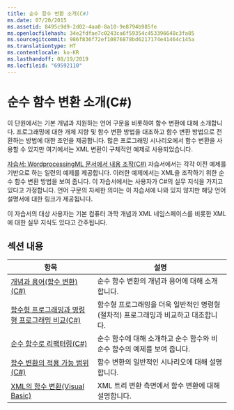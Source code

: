 ```yaml
---
title: 순수 함수 변환 소개(C#)
ms.date: 07/20/2015
ms.assetid: 8495c9d9-2d02-4aa0-8a10-9e8794b985fe
ms.openlocfilehash: 34e2fdfae7c0243ca6f59354c453396648c3fa85
ms.sourcegitcommit: 986f836f72ef10876878bd6217174e41464c145a
ms.translationtype: HT
ms.contentlocale: ko-KR
ms.lasthandoff: 08/19/2019
ms.locfileid: "69592110"
---
```

# <a name="introduction-to-pure-functional-transformations-c"></a>순수 함수 변환 소개(C#)
이 단원에서는 기본 개념과 지원하는 언어 구문을 비롯하여 함수 변환에 대해 소개합니다. 프로그래밍에 대한 개체 지향 및 함수 변환 방법을 대조하고 함수 변환 방법으로 전환하는 방법에 대한 조언을 제공합니다. 많은 프로그래밍 시나리오에서 함수 변환을 사용할 수 있지만 여기에서는 XML 변환이 구체적인 예제로 사용되었습니다.  
  
 [자습서: WordprocessingML 문서에서 내용 조작(C#)](./shape-of-wordprocessingml-documents.md) 자습서에서는 각각 이전 예제를 기반으로 하는 일련의 예제를 제공합니다. 이러한 예제에서는 XML을 조작하기 위한 순수 함수 변환 방법을 보여 줍니다. 이 자습서에서는 사용자가 C#의 실무 지식을 가지고 있다고 가정합니다. 언어 구문의 자세한 의미는 이 자습서에 나와 있지 않지만 해당 언어 설명서에 대한 링크가 제공됩니다.  
  
 이 자습서의 대상 사용자는 기본 컴퓨터 과학 개념과 XML 네임스페이스를 비롯한 XML에 대한 실무 지식도 있다고 간주됩니다.  
  
## <a name="in-this-section"></a>섹션 내용  
  
|항목|설명|  
|-----------|-----------------|  
|[개념과 용어(함수 변환)(C#)](./concepts-and-terminology-functional-transformation.md)|순수 함수 변환의 개념과 용어에 대해 소개합니다.|  
|[함수형 프로그래밍과 명령형 프로그래밍 비교(C#)](./functional-programming-vs-imperative-programming.md)|함수형 프로그래밍을 더욱 일반적인 명령형(절차적) 프로그래밍과 비교하고 대조합니다.|  
|[순수 함수로 리팩터링(C#)](./refactoring-into-pure-functions.md)|순수 함수에 대해 소개하고 순수 함수와 비순수 함수의 예제를 보여 줍니다.|  
|[함수 변환의 적용 가능 범위(C#)](./applicability-of-functional-transformation.md)|함수 변환의 일반적인 시나리오에 대해 설명합니다.|  
|[XML의 함수 변환(Visual Basic)](../../../../visual-basic/programming-guide/concepts/linq/functional-transformation-of-xml.md)|XML 트리 변환 측면에서 함수 변환에 대해 설명합니다.|  
  
